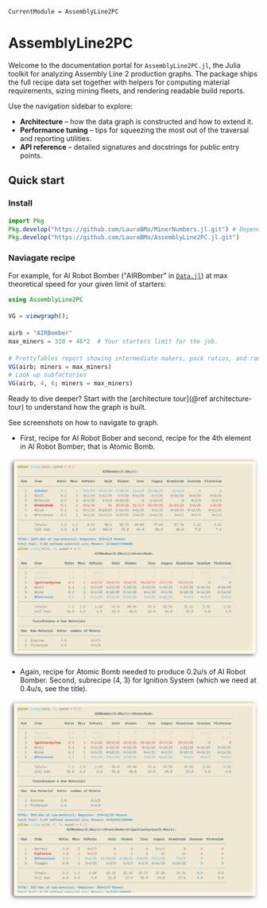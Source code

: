 ```@meta
CurrentModule = AssemblyLine2PC
```

# AssemblyLine2PC

Welcome to the documentation portal for `AssemblyLine2PC.jl`, the Julia toolkit for
analyzing Assembly Line 2 production graphs.
The package ships the full recipe data set together with helpers for computing material requirements, sizing mining fleets, and rendering readable build reports.

Use the navigation sidebar to explore:

- **Architecture** – how the data graph is constructed and how to extend it.
- **Performance tuning** – tips for squeezing the most out of the traversal and
  reporting utilities.
- **API reference** – detailed signatures and docstrings for public entry points.

## Quick start

### Install

```julia
import Pkg
Pkg.develop("https://github.com/LauraBMo/MinerNumbers.jl.git") # Dependency
Pkg.develop("https://github.com/LauraBMo/AssemblyLine2PC.jl.git")
```

### Naviagate recipe 
For example, for AI Robot Bomber ("AIRBomber" in [`Data.jl`](https://github.com/LauraBMo/AssemblyLine2PC.jl/blob/main/src/Data.jl)) at max theoretical speed for your given limit of starters:

```julia
using AssemblyLine2PC

VG = viewgraph();

airb = "AIRBomber"
max_miners = 310 + 46*2  # Your starters limit for the job. 

# PrettyTables report showing intermediate makers, pack ratios, and raw demand…
VG(airb; miners = max_miners)
# Look up subfactories
VG(airb, 4, 6; miners = max_miners)
```

Ready to dive deeper? Start with the [architecture tour](@ref architecture-tour) to
understand how the graph is built.

See screenshots on how to navigate to graph.

- First, recipe for AI Robot Bober and second, recipe for the 4th element in AI Robot Bomber; that is Atomic Bomb. 

![AIR Bomber main](assets/AIRBomber.png)

- Again, recipe for Atomic Bomb needed to produce 0.2u/s of AI Robot Bomber. Second, subrecipe (4, 3) for Ignition System (which we need at 0.4u/s, see the title).

![AIR Bomber 4 and (4,6) subrecipes](assets/AIRBomber4.png)
